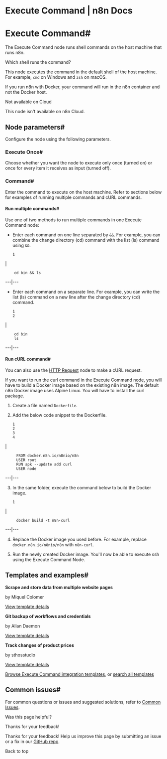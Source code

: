 # Execute Command | n8n Docs

[ ](https://github.com/n8n-io/n8n-docs/edit/main/docs/integrations/builtin/core-nodes/n8n-nodes-base.executecommand/index.md "Edit this page")

# Execute Command#

The Execute Command node runs shell commands on the host machine that runs n8n.

Which shell runs the command?

This node executes the command in the default shell of the host machine. For example, `cmd` on Windows and `zsh` on macOS.

If you run n8n with Docker, your command will run in the n8n container and not the Docker host.

Not available on Cloud

This node isn't available on n8n Cloud.

## Node parameters#

Configure the node using the following parameters.

### Execute Once#

Choose whether you want the node to execute only once (turned on) or once for every item it receives as input (turned off).

### Command#

Enter the command to execute on the host machine. Refer to sections below for examples of running multiple commands and cURL commands.

#### Run multiple commands#

Use one of two methods to run multiple commands in one Execute Command node:

  * Enter each command on one line separated by `&&`. For example, you can combine the change directory (cd) command with the list (ls) command using `&&`.
        
        1

| 
        
        cd bin && ls
          
  
---|---  
  
  * Enter each command on a separate line. For example, you can write the list (ls) command on a new line after the change directory (cd) command.
        
        1
        2

| 
        
        cd bin
        ls
          
  
---|---  
  

#### Run cURL command#

You can also use the [HTTP Request](../n8n-nodes-base.httprequest/) node to make a cURL request.

If you want to run the curl command in the Execute Command node, you will have to build a Docker image based on the existing n8n image. The default n8n Docker image uses Alpine Linux. You will have to install the curl package.

  1. Create a file named `Dockerfile`.
  2. Add the below code snippet to the Dockerfile.
         
         1
         2
         3
         4

| 
         
         FROM docker.n8n.io/n8nio/n8n
         USER root
         RUN apk --update add curl
         USER node
           
  
---|---  
  
  3. In the same folder, execute the command below to build the Docker image.
         
         1

| 
         
         docker build -t n8n-curl
           
  
---|---  
  
  4. Replace the Docker image you used before. For example, replace `docker.n8n.io/n8nio/n8n` with `n8n-curl`.

  5. Run the newly created Docker image. You'll now be able to execute ssh using the Execute Command Node.

## Templates and examples#

**Scrape and store data from multiple website pages**

by Miquel Colomer

[View template details](https://n8n.io/workflows/1073-scrape-and-store-data-from-multiple-website-pages/)

**Git backup of workflows and credentials**

by Allan Daemon

[View template details](https://n8n.io/workflows/1053-git-backup-of-workflows-and-credentials/)

**Track changes of product prices**

by sthosstudio

[View template details](https://n8n.io/workflows/837-track-changes-of-product-prices/)

[Browse Execute Command integration templates](https://n8n.io/integrations/execute-command/), or [search all templates](https://n8n.io/workflows/)

## Common issues#

For common questions or issues and suggested solutions, refer to [Common Issues](common-issues/).

Was this page helpful? 

Thanks for your feedback! 

Thanks for your feedback! Help us improve this page by submitting an issue or a fix in our [GitHub repo](https://github.com/n8n-io/n8n-docs). 

Back to top